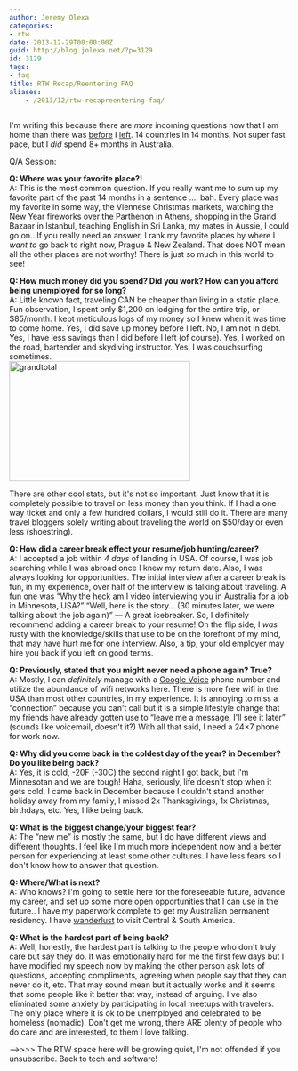 ```yaml
---
author: Jeremy Olexa
categories:
- rtw
date: 2013-12-29T00:00:00Z
guid: http://blog.jolexa.net/?p=3129
id: 3129
tags:
- faq
title: RTW Recap/Reentering FAQ
aliases:
    - /2013/12/rtw-recapreentering-faq/
---
```


I'm writing this because there are *more* incoming questions now that I am home than there was [before][1] I [left][2]. 14 countries in 14 months. Not super fast pace, but I *did* spend 8+ months in Australia.

Q/A Session:

**Q: Where was your favorite place?!**  
A: This is the most common question. If you really want me to sum up my favorite part of the past 14 months in a sentence &#8230;. bah. Every place was my favorite in some way, the Viennese Christmas markets, watching the New Year fireworks over the Parthenon in Athens, shopping in the Grand Bazaar in Istanbul, teaching English in Sri Lanka, my mates in Aussie, I could go on.. If you really need an answer, I rank my favorite places by where I *want to* go back to right now, Prague & New Zealand. That does NOT mean all the other places are not worthy! There is just so much in this world to see!

**Q: How much money did you spend? Did you work? How can you afford being unemployed for so long?**  
A: Little known fact, traveling CAN be cheaper than living in a static place. Fun observation, I spent only $1,200 on lodging for the entire trip, or $85/month. I kept meticulous logs of my money so I knew when it was time to come home. Yes, I did save up money before I left. No, I am not in debt. Yes, I have less savings than I did before I left (of course). Yes, I worked on the road, bartender and skydiving instructor. Yes, I was couchsurfing sometimes.  
<img class="alignleft size-full wp-image-3132" alt="grandtotal" src="https://blog.jolexa.net/wp-content/uploads/2013/12/Screen-Shot-2013-12-22-at-14.06.16-PM.png" width="325" height="216" />

There are other cool stats, but it's not so important. Just know that it is completely possible to travel on less money than you think. If I had a one way ticket and only a few hundred dollars, I would still do it. There are many travel bloggers solely writing about traveling the world on $50/day or even less (shoestring).

**Q: How did a career break effect your resume/job hunting/career?**  
A: I accepted a job within *4 days* of landing in USA. Of course, I was job searching while I was abroad once I knew my return date. Also, I was always looking for opportunities. The initial interview after a career break is fun, in my experience, over half of the interview is talking about traveling. A fun one was &#8220;Why the heck am I video interviewing you in Australia for a job in Minnesota, USA?&#8221; &#8220;Well, here is the story&#8230; (30 minutes later, we were talking about the job again)&#8221; &#8212; A great icebreaker. So, I definitely recommend adding a career break to your resume! On the flip side, I *was* rusty with the knowledge/skills that use to be on the forefront of my mind, that may have hurt me for one interview. Also, a tip, your old employer may hire you back if you left on good terms.

**Q: Previously, stated that you might never need a phone again? True?**  
A: Mostly, I can *definitely* manage with a [Google Voice][3] phone number and utilize the abundance of wifi networks here. There is more free wifi in the USA than most other countries, in my experience. It is annoying to miss a &#8220;connection&#8221; because you can't call but it is a simple lifestyle change that my friends have already gotten use to &#8220;leave me a message, I'll see it later&#8221; (sounds like voicemail, doesn't it?) With all that said, I need a 24&#215;7 phone for work now.

**Q: Why did you come back in the coldest day of the year? in December? Do you like being back?**  
A: Yes, it is cold, -20F (-30C) the second night I got back, but I'm Minnesotan and we are tough! Haha, seriously, life doesn't stop when it gets cold. I came back in December because I couldn't stand another holiday away from my family, I missed 2x Thanksgivings, 1x Christmas, birthdays, etc. Yes, I like being back.

**Q: What is the biggest change/your biggest fear?**  
A: The &#8220;new me&#8221; is mostly the same, but I do have different views and different thoughts. I feel like I'm much more independent now and a better person for experiencing at least some other cultures. I have less fears so I don't know how to answer that question.

**Q: Where/What is next?**  
A: Who knows? I'm going to settle here for the foreseeable future, advance my career, and set up some more open opportunities that I can use in the future.. I have my paperwork complete to get my Australian permanent residency. I have [wanderlust][4] to visit Central & South America.

**Q: What is the hardest part of being back?**  
A: Well, honestly, the hardest part is talking to the people who don't truly care but say they do. It was emotionally hard for me the first few days but I have modified my speech now by making the other person ask lots of questions, accepting compliments, agreeing when people say that they can never do it, etc. That may sound mean but it actually works and it seems that some people like it better that way, instead of arguing. I've also eliminated some anxiety by participating in local meetups with travelers. The only place where it is ok to be unemployed and celebrated to be homeless (nomadic). Don't get me wrong, there ARE plenty of people who do care and are interested, to them I love talking.

&#8212;->>>> The RTW space here will be growing quiet, I'm not offended if you unsubscribe. Back to tech and software!

 [1]: http://blog.jolexa.net/2012/09/rtw-trip-what-people-are-asking-me-faq/
 [2]: http://blog.jolexa.net/2012/08/announcing-my-long-term-travel-plans/
 [3]: http://blog.jolexa.net/2012/09/dropping-celluar-using-google-voice-only/
 [4]: http://www.merriam-webster.com/dictionary/wanderlust